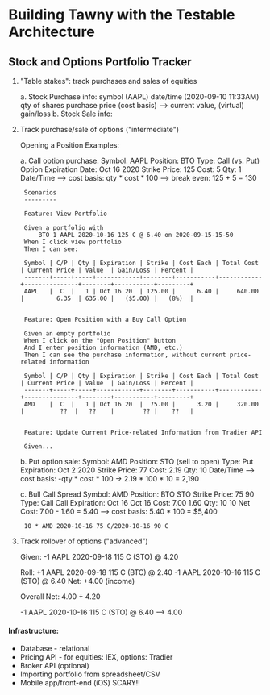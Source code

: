 # Building Tawny with the Testable Architecture

## Stock and Options Portfolio Tracker

1. "Table stakes": track purchases and sales of equities

    a. Stock Purchase info:
        symbol (AAPL)
        date/time (2020-09-10 11:33AM)
        qty of shares
        purchase price (cost basis)
        --> current value, (virtual) gain/loss
    b. Stock Sale info:

2. Track purchase/sale of options ("intermediate")

   Opening a Position Examples:

    a. Call option purchase:
        Symbol: AAPL
        Position: BTO
        Type: Call (vs. Put)
        Option Expiration Date: Oct 16 2020
        Strike Price: 125
        Cost: 5
        Qty: 1
        Date/Time
        --> cost basis: qty * cost * 100
        --> break even: 125 + 5 = 130

        Scenarios
        ---------

        Feature: View Portfolio 

        Given a portfolio with
            BTO 1 AAPL 2020-10-16 125 C @ 6.40 on 2020-09-15-15-50
        When I click view portfolio
        Then I can see:

        Symbol | C/P | Qty | Expiration | Strike | Cost Each | Total Cost | Current Price | Value  | Gain/Loss | Percent |
        -------+-----+-----+------------+--------+-----------+------------+---------------+--------+-----------+---------+
        AAPL   |  C  |   1 | Oct 16 20  | 125.00 |      6.40 |     640.00 |         6.35  | 635.00 |   ($5.00) |   (8%)  |


        Feature: Open Position with a Buy Call Option
        
        Given an empty portfolio
        When I click on the "Open Position" button
        And I enter position information (AMD, etc.)
        Then I can see the purchase information, without current price-related information

        Symbol | C/P | Qty | Expiration | Strike | Cost Each | Total Cost | Current Price | Value  | Gain/Loss | Percent |
        -------+-----+-----+------------+--------+-----------+------------+---------------+--------+-----------+---------+
        AMD    |  C  |   1 | Oct 16 20  |  75.00 |      3.20 |     320.00 |          ??  |   ??    |        ?? |    ??   |


        Feature: Update Current Price-related Information from Tradier API

        Given...

    b. Put option sale:
        Symbol: AMD
        Position: STO (sell to open)
        Type: Put
        Expiration: Oct 2 2020
        Strike Price: 77
        Cost: 2.19
        Qty: 10
        Date/Time
        --> cost basis: -qty * cost * 100 -> 2.19 * 100 * 10 = 2,190

    c. Bull Call Spread
        Symbol: AMD
        Position:       BTO           STO
        Strike Price:   75            90
        Type:           Call          Call
        Expiration:     Oct 16        Oct 16
        Cost:           7.00          1.60
        Qty:            10            10
        Net Cost:          7.00 - 1.60 = 5.40
        --> cost basis: 5.40 * 100 = $5,400

        10 * AMD 2020-10-16 75 C/2020-10-16 90 C

3. Track rollover of options ("advanced")

   Given: -1 AAPL 2020-09-18 115 C (STO) @ 4.20

   Roll:
      +1 AAPL 2020-09-18 115 C (BTC) @ 2.40
      -1 AAPL 2020-10-16 115 C (STO) @ 6.40
      Net:                            +4.00 (income)

   Overall Net: 4.00 + 4.20

   -1 AAPL 2020-10-16 115 C (STO) @ 6.40 --> 4.00

#### Infrastructure:

* Database - relational
* Pricing API - for equities: IEX, options: Tradier
* Broker API (optional)
* Importing portfolio from spreadsheet/CSV
* Mobile app/front-end (iOS) SCARY!!
